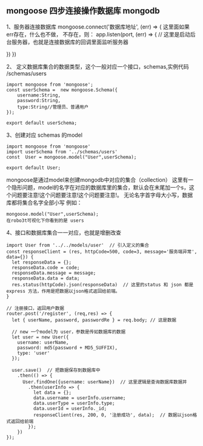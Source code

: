 ## mongoose 四步连接操作数据库 mongodb

1、服务器连接数据库
mongoose.connect('数据库地址', (err) => {
  这里面如果 err存在，什么也不做，
  不存在，则：
  app.listen(port, (err) => {  // 这里是启动后台服务器，也就是连接数据库的回调里面监听服务器

  })
})


2、 定义数据库集合的数据类型，这个一般对应一个接口，schemas,实例代码 /schemas/users
```
import mongoose from 'mongoose';
const userSchema =  new mongoose.Schema({
    username:String,
    password:String,
    type:String//管理员、普通用户
});

export default userSchema;
```


3、创建对应 schemas 的model
```
import mongoose from 'mongoose'
import userSchema from '../schemas/users'
const  User = mongoose.model("User",userSchema);

export default User;
```
mongoose是通过model来创建mongodb中对应的集合（collection）
这里有一个隐形问题，model的名字在对应的数据库里的集合，默认会在末尾加一个s，这个问题要注意!这个问题要注意!这个问题要注意!。
无论名字首字母大小写，数据库都将集合名字全部小写
例如：
```
mongoose.model("User",userSchema);
在robo3t可视化下你看到的是 users
```




4、接口和数据库集合一一对应，也就是增删改查
```
import User from '../../models/user'  // 引入定义的集合
const responseClient = (res, httpCode=500, code=3, message='服务端异常', data={}) {
  let responseData = {};
  responseData.code = code;
  responseData.message = message;
  responseData.data = data;
  res.status(httpCode).json(responseData)  // 这里的status 和 json 都是express 方法，作用是把数据以json格式返回给前端。
}

// 注册接口，返回用户数据
router.post('/register', (req,res) => {
  let { userName, password, passwordRe } = req.body; // 这是数据
  
  // new 一个model为 user，参数是传如数据库的数据
  let user = new User({
    username: userName,
    password: md5(password + MD5_SUFFIX),
    type: 'user'
  });

  user.save()  // 把数据保存到数据库中
    .then(() => {
      User.findOne({username: userName})  // 这里逻辑是查询数据库数据并
        .then(userInfo => {
          let data = {};
          data.username = userInfo.username;
          data.userType = userInfo.type;
          data.userId = userInfo._id;
          responseClient(res, 200, 0, '注册成功', data);  // 数据以json格式返回给前端
        });
    })      
});
```
